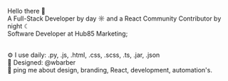 Hello there 👋 <br>
A Full-Stack Developer by day ☼ and a React Community Contributor by night ☾ <br>
Software Developer at Hub85 Marketing;<br>
<br>

⚙️ I use daily: .py, .js, .html, .css, .scss, .ts, .jar, .json <br>
💅 Designed: @wbarber <br>
💬 ping me about design, branding, React, development, automation's.
